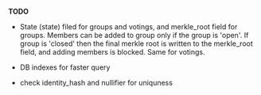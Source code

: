 **TODO**

- State (state) filed for groups and votings, and merkle_root field for groups. Members can be added to group only if the group is 'open'. If group is 'closed' then the final merkle root is written to the merkle_root field, and adding members is blocked. Same for votings.

- DB indexes for faster query

- check identity_hash and nullifier for uniquness